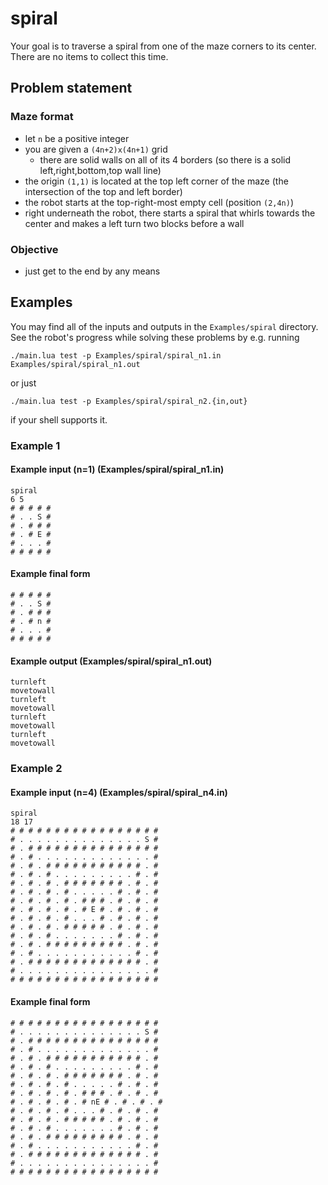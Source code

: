 # spiral

Your goal is to traverse a spiral from one of the maze corners to its center.
There are no items to collect this time.

## Problem statement
### Maze format
- let `n` be a positive integer
- you are given a `(4n+2)x(4n+1)` grid
  - there are solid walls on all of its 4 borders (so there is a solid left,right,bottom,top wall line)
- the origin `(1,1)` is located at the top left corner of the maze (the intersection of the top and left border)
- the robot starts at the top-right-most empty cell (position `(2,4n)`)
- right underneath the robot, there starts a spiral that whirls towards the center and makes a left turn two blocks before a wall
### Objective
- just get to the end by any means
## Examples
You may find all of the inputs and outputs in the `Examples/spiral` directory.
See the robot's progress while solving these problems by e.g. running
```
./main.lua test -p Examples/spiral/spiral_n1.in Examples/spiral/spiral_n1.out
```
or just
```
./main.lua test -p Examples/spiral/spiral_n2.{in,out}
```
if your shell supports it.
### Example 1
#### Example input (n=1) (Examples/spiral/spiral_n1.in)
```
spiral
6 5
# # # # #
# . . S #
# . # # #
# . # E #
# . . . #
# # # # #
```
#### Example final form
```
# # # # #
# . . S #
# . # # #
# . # n #
# . . . #
# # # # #
```
#### Example output (Examples/spiral/spiral_n1.out)
```
turnleft
movetowall
turnleft
movetowall
turnleft
movetowall
turnleft
movetowall
```
### Example 2
#### Example input (n=4) (Examples/spiral/spiral_n4.in)
```
spiral
18 17
# # # # # # # # # # # # # # # # #
# . . . . . . . . . . . . . . S #
# . # # # # # # # # # # # # # # #
# . # . . . . . . . . . . . . . #
# . # . # # # # # # # # # # # . #
# . # . # . . . . . . . . . # . #
# . # . # . # # # # # # # . # . #
# . # . # . # . . . . . # . # . #
# . # . # . # . # # # . # . # . #
# . # . # . # . # E # . # . # . #
# . # . # . # . . . # . # . # . #
# . # . # . # # # # # . # . # . #
# . # . # . . . . . . . # . # . #
# . # . # # # # # # # # # . # . #
# . # . . . . . . . . . . . # . #
# . # # # # # # # # # # # # # . #
# . . . . . . . . . . . . . . . #
# # # # # # # # # # # # # # # # #
```
#### Example final form
```
# # # # # # # # # # # # # # # # #
# . . . . . . . . . . . . . . S #
# . # # # # # # # # # # # # # # #
# . # . . . . . . . . . . . . . #
# . # . # # # # # # # # # # # . #
# . # . # . . . . . . . . . # . #
# . # . # . # # # # # # # . # . #
# . # . # . # . . . . . # . # . #
# . # . # . # . # # # . # . # . #
# . # . # . # . # nE # . # . # . #
# . # . # . # . . . # . # . # . #
# . # . # . # # # # # . # . # . #
# . # . # . . . . . . . # . # . #
# . # . # # # # # # # # # . # . #
# . # . . . . . . . . . . . # . #
# . # # # # # # # # # # # # # . #
# . . . . . . . . . . . . . . . #
# # # # # # # # # # # # # # # # #
```
